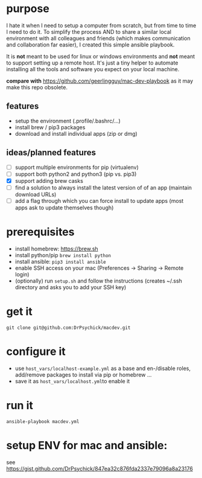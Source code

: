 # purpose
I hate it when I need to setup a computer from scratch, but from time to time I need to do it. To simplify the process AND to share a similar local environment with all colleagues and friends (which makes communication and collaboration far easier), I created this simple ansible playbook.

It is **not** meant to be used for linux or windows environments and **not** meant to support setting up a remote host. It's just a tiny helper to automate installing all the tools and software you expect on your local machine.

**compare with** https://github.com/geerlingguy/mac-dev-playbook as it may make this repo obsolete.

## features
* setup the environment (.profile/.bashrc/...)
* install brew / pip3 packages
* download and install individual apps (zip or dmg)

## ideas/planned features
* [ ] support multiple environments for pip (virtualenv) 
*   [ ] support both python2 and python3 (pip vs. pip3)
* [x] support adding brew casks
* [ ] find a solution to always install the latest version of of an app (maintain download URLs)
*   [ ] add a flag through which you can force install to update apps (most apps ask to update themselves though)

# prerequisites
* install homebrew: https://brew.sh
* install python/pip `brew install python`
* install ansible: `pip3 install ansible`
* enable SSH access on your mac (Preferences -> Sharing -> Remote login)
* (optionally) run `setup.sh` and follow the instructions (creates ~/.ssh directory and asks you to add your SSH key)

# get it
`git clone git@github.com:DrPsychick/macdev.git` 

# configure it
* use `host_vars/localhost-example.yml` as a base and en-/disable roles, add/remove packages to install via pip or homebrew ...
* save it as `host_vars/localhost.yml`to enable it

# run it
`ansible-playbook macdev.yml`

# setup ENV for mac and ansible:
see https://gist.github.com/DrPsychick/847ea32c876fda2337e79096a8a23176
